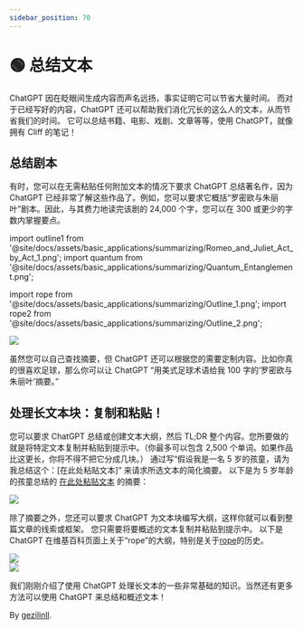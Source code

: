 ```yaml
---
sidebar_position: 70
---
```


# 🟢 总结文本

ChatGPT 因在眨眼间生成内容而声名远扬，事实证明它可以节省大量时间。
而对于已经写好的内容，ChatGPT 还可以帮助我们消化冗长的这么人的文本，从而节省我们的时间。
它可以总结书籍、电影、戏剧、文章等等，使用 ChatGPT，就像拥有 Cliff 的笔记！

## 总结剧本

有时，您可以在无需粘贴任何附加文本的情况下要求 ChatGPT 总结著名作，因为 ChatGPT 已经非常了解这些作品了。例如，您可以要求它概括“罗密欧与朱丽叶”剧本。因此，与其费力地读完该剧的 24,000 个字，您可以在 300 或更少的字数内掌握要点。


import outline1 from '@site/docs/assets/basic_applications/summarizing/Romeo_and_Juliet_Act_by_Act_1.png';
import quantum from '@site/docs/assets/basic_applications/summarizing/Quantum_Entanglement.png';

import rope from '@site/docs/assets/basic_applications/summarizing/Outline_1.png';
import rope2 from '@site/docs/assets/basic_applications/summarizing/Outline_2.png';

<div style={{textAlign: 'left'}}>
  <img src={outline1} style={{width: "750px"}} />
</div>

虽然您可以自己查找摘要，但 ChatGPT 还可以根据您的需要定制内容。比如你真的很喜欢足球，那么你可以让 ChatGPT “用美式足球术语给我 100 字的‘罗密欧与朱丽叶’摘要。”

## 处理长文本块：复制和粘贴！

您可以要求 ChatGPT 总结或创建文本大纲，然后 TL;DR 整个内容。您所要做的就是将特定文本复制并粘贴到提示中。（你最多可以包含 2,500 个单词。如果作品比这更长，你将不得不把它分成几块。）
通过写“假设我是一名 5 岁的孩童，请为我总结这个：[在此处粘贴文本]” 来请求所选文本的简化摘要。
以下是为 5 岁年龄的孩童总结的 [在此处粘贴文本](https://en.wikipedia.org/wiki/Quantum_entanglement#:~:text=vte-,Quantum%20entanglement,-is%20the%20phenomenon) 的摘要：

<div style={{textAlign: 'left'}}>
  <img src={quantum} style={{width: "750px"}} />
</div>

除了摘要之外，您还可以要求 ChatGPT 为文本块编写大纲，这样你就可以看到整篇文章的线索或框架。
您只需要将要概述的文本复制并粘贴到提示中。
以下是 ChatGPT 在维基百科页面上关于“rope”的大纲，特别是关于[rope](https://en.wikipedia.org/wiki/Rope#:~:text=to%20pull%20ropes.-,History,-Ancient%20Egyptians%20were)的历史。

<div style={{textAlign: 'left'}}>
  <img src={rope} style={{width: "750px"}} />
</div>

<div style={{textAlign: 'left'}}>
  <img src={rope2} style={{width: "750px"}} />
</div>

我们刚刚介绍了使用 ChatGPT 处理长文本的一些非常基础的知识。当然还有更多方法可以使用 ChatGPT 来总结和概述文本！

By [gezilinll](https://github.com/gezilinll).
